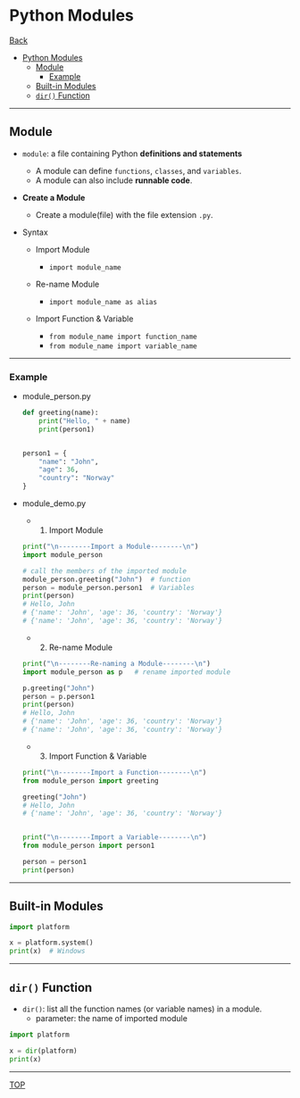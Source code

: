 # Python Modules

[Back](../index.md)

- [Python Modules](#python-modules)
  - [Module](#module)
    - [Example](#example)
  - [Built-in Modules](#built-in-modules)
  - [`dir()` Function](#dir-function)

---

## Module

- `module`: a file containing Python **definitions and statements**

  - A module can define `functions`, `classes`, and `variables`.
  - A module can also include **runnable code**.

- **Create a Module**

  - Create a module(file) with the file extension `.py`.

- Syntax

  - Import Module

    - `import module_name`

  - Re-name Module

    - `import module_name as alias`

  - Import Function & Variable

    - `from module_name import function_name`
    - `from module_name import variable_name`

---

### Example

- module_person.py

  ```py
  def greeting(name):
      print("Hello, " + name)
      print(person1)


  person1 = {
      "name": "John",
      "age": 36,
      "country": "Norway"
  }

  ```

- module_demo.py

  - 1. Import Module

  ```py
  print("\n--------Import a Module--------\n")
  import module_person

  # call the members of the imported module
  module_person.greeting("John")  # function
  person = module_person.person1  # Variables
  print(person)
  # Hello, John
  # {'name': 'John', 'age': 36, 'country': 'Norway'}
  # {'name': 'John', 'age': 36, 'country': 'Norway'}
  ```

  - 2. Re-name Module

  ```py
  print("\n--------Re-naming a Module--------\n")
  import module_person as p   # rename imported module

  p.greeting("John")
  person = p.person1
  print(person)
  # Hello, John
  # {'name': 'John', 'age': 36, 'country': 'Norway'}
  # {'name': 'John', 'age': 36, 'country': 'Norway'}
  ```

  - 3. Import Function & Variable

  ```py
  print("\n--------Import a Function--------\n")
  from module_person import greeting

  greeting("John")
  # Hello, John
  # {'name': 'John', 'age': 36, 'country': 'Norway'}


  print("\n--------Import a Variable--------\n")
  from module_person import person1

  person = person1
  print(person)

  ```

---

## Built-in Modules

```py
import platform

x = platform.system()
print(x)  # Windows
```

---

## `dir()` Function

- `dir()`: list all the function names (or variable names) in a module.
  - parameter: the name of imported module

```py
import platform

x = dir(platform)
print(x)
```

---

[TOP](#python-modules)
